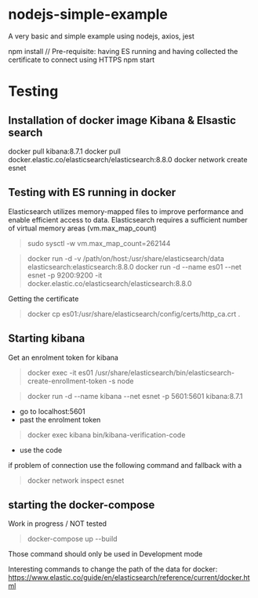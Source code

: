 # nodejs-simple-example
A very basic and simple example using nodejs, axios, jest 

npm install
// Pre-requisite: having ES running and having collected the certificate to connect using HTTPS
npm start 

# Testing
## Installation of docker image Kibana & Elsastic search

docker pull kibana:8.7.1
docker pull docker.elastic.co/elasticsearch/elasticsearch:8.8.0
docker network create esnet


## Testing with ES running in docker

Elasticsearch utilizes memory-mapped files to improve performance and enable efficient access to data.
Elasticsearch requires a sufficient number of virtual memory areas (vm.max_map_count)
> sudo sysctl -w vm.max_map_count=262144

>docker run -d -v /path/on/host:/usr/share/elasticsearch/data elasticsearch:elasticsearch:8.8.0
>docker run -d --name es01 --net esnet -p 9200:9200 -it docker.elastic.co/elasticsearch/elasticsearch:8.8.0

Getting the certificate
>docker cp es01:/usr/share/elasticsearch/config/certs/http_ca.crt .



## Starting kibana

Get an enrolment token for kibana
>docker exec -it es01 /usr/share/elasticsearch/bin/elasticsearch-create-enrollment-token -s node

>docker run -d --name kibana --net esnet -p 5601:5601 kibana:8.7.1

- go to localhost:5601
- past the enrolment token
>docker exec kibana bin/kibana-verification-code
- use the code

if problem of connection use the following command and fallback with a 
> docker network inspect esnet


## starting the docker-compose
Work in progress / NOT tested
>docker-compose up --build

Those command should only be used in Development mode

Interesting commands to change the path of the data for docker:
https://www.elastic.co/guide/en/elasticsearch/reference/current/docker.html
